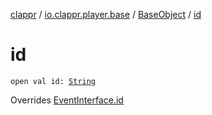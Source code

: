 [clappr](../../index.md) / [io.clappr.player.base](../index.md) / [BaseObject](index.md) / [id](./id.md)

# id

`open val id: `[`String`](https://kotlinlang.org/api/latest/jvm/stdlib/kotlin/-string/index.html)

Overrides [EventInterface.id](../-event-interface/id.md)

